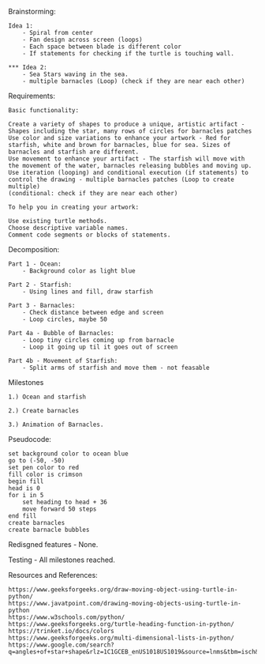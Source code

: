 Brainstorming:

    Idea 1:
        - Spiral from center
        - Fan design across screen (loops)
        - Each space between blade is different color
        - If statements for checking if the turtle is touching wall.

    *** Idea 2:
        - Sea Stars waving in the sea.
        - multiple barnacles (Loop) (check if they are near each other)
    
Requirements:

    Basic functionality:

    Create a variety of shapes to produce a unique, artistic artifact - Shapes including the star, many rows of circles for barnacles patches
    Use color and size variations to enhance your artwork - Red for starfish, white and brown for barnacles, blue for sea. Sizes of barnacles and starfish are different.
    Use movement to enhance your artifact - The starfish will move with the movement of the water, barnacles releasing bubbles and moving up.
    Use iteration (looping) and conditional execution (if statements) to control the drawing - multiple barnacles patches (Loop to create multiple) 
    (conditional: check if they are near each other)

    To help you in creating your artwork:

    Use existing turtle methods.
    Choose descriptive variable names.
    Comment code segments or blocks of statements.

Decomposition:

    Part 1 - Ocean:
        - Background color as light blue 
    
    Part 2 - Starfish:
        - Using lines and fill, draw starfish

    Part 3 - Barnacles:
        - Check distance between edge and screen
        - Loop circles, maybe 50
    
    Part 4a - Bubble of Barnacles:
        - Loop tiny circles coming up from barnacle
        - Loop it going up til it goes out of screen

    Part 4b - Movement of Starfish:
        - Split arms of starfish and move them - not feasable

Milestones

    1.) Ocean and starfish

    2.) Create barnacles

    3.) Animation of Barnacles.

Pseudocode:

    set background color to ocean blue
    go to (-50, -50)
    set pen color to red
    fill color is crimson
    begin fill
    head is 0
    for i in 5
        set heading to head + 36
        move forward 50 steps
    end fill
    create barnacles
    create barnacle bubbles


Redisgned features - None.

Testing - All milestones reached.


Resources and References:

    https://www.geeksforgeeks.org/draw-moving-object-using-turtle-in-python/
    https://www.javatpoint.com/drawing-moving-objects-using-turtle-in-python
    https://www.w3schools.com/python/
    https://www.geeksforgeeks.org/turtle-heading-function-in-python/
    https://trinket.io/docs/colors
    https://www.geeksforgeeks.org/multi-dimensional-lists-in-python/
    https://www.google.com/search?q=angles+of+star+shape&rlz=1C1GCEB_enUS1018US1019&source=lnms&tbm=isch&sa=X&ved=2ahUKEwjd5rvkmPz6AhWdlGoFHYIeCekQ_AUoAXoECAIQAw&biw=1920&bih=937&dpr=1&safe=active&ssui=on#imgrc=WpzF6IDW0bXPFM